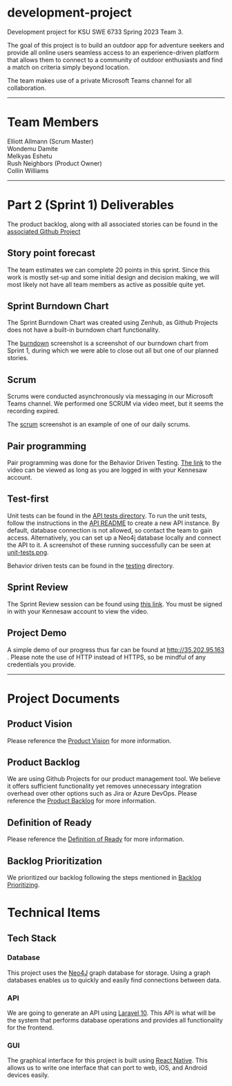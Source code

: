 # development-project
Development project for KSU SWE 6733 Spring 2023 Team 3.    

The goal of this project is to build an outdoor app for adventure seekers and provide all online users seamless access to an experience-driven platform that allows them to connect to a community of outdoor enthusiasts and find a match on criteria simply beyond location.

The team makes use of a private Microsoft Teams channel for all collaboration.

---
# Team Members  

Elliott Allmann (Scrum Master)  
Wondemu Damite   
Melkyas Eshetu  
Rush Neighbors (Product Owner)  
Collin Williams 

---

# Part 2 (Sprint 1) Deliverables

The product backlog, along with all associated stories can be found in the [associated Github Project]()

## Story point forecast

The team estimates we can complete 20 points in this sprint. Since this work is mostly set-up and some initial design and decision making, we will most likely not have all team members as active as possible quite yet.

## Sprint Burndown Chart

The Sprint Burndown Chart was created using Zenhub, as Github Projects does not have a built-in burndown chart functionality.

The [burndown](burndown.png) screenshot is a screenshot of our burndown chart from Sprint 1, during which we were able to close out all but one of our planned stories.

## Scrum

Scrums were conducted asynchronously via messaging in our Microsoft Teams channel. We performed one SCRUM via video meet, but it seems the recording expired.

The [scrum](scrum.png) screenshot is an example of one of our daily scrums.

## Pair programming

Pair programming was done for the Behavior Driven Testing. [The link]() to the video can be viewed as long as you are logged in with your Kennesaw account.

## Test-first

Unit tests can be found in the [API tests directory](api/tests/Feature/RegistrationTest.php). To run the unit tests, follow the instructions in the [API README](api/README.md) to create a new API instance. By default, database connection is not allowed, so contact the team to gain access. Alternatively, you can set up a Neo4j database locally and connect the API to it.
A screenshot of these running successfully can be seen at [unit-tests.png](unit-tests.png).


Behavior driven tests can be found in the [testing](testing) directory.

## Sprint Review

The Sprint Review session can be found using [this link](https://kennesawedu.sharepoint.com/:v:/s/Team-Spring2023Group3SWE6733-EmergingSoftwareEngineeringProc/EVoyzLgxO6NGpeCr-5BMQe8BMUyJSrqr6LPtth2HScvq1g?e=4COKr6). You must be signed in with your Kennesaw account to view the video.

## Project Demo

A simple demo of our progress thus far can be found at http://35.202.95.163 . Please note the use of HTTP instead of HTTPS, so be mindful of any credentials you provide.


---
# Project Documents

## Product Vision

Please reference the [Product Vision](Product%20Vision.md) for more information.

## Product Backlog

We are using Github Projects for our product management tool. We believe it offers sufficient functionality yet removes unnecessary integration overhead over other options such as Jira or Azure DevOps. 
Please reference the [Product Backlog](https://github.com/orgs/KSU-SWE6733-Spring2023-Team3/projects/1) for more information.

## Definition of Ready

Please reference the [Definition of Ready](Definition%20Of%20Ready.md) for more information.

## Backlog Prioritization

We prioritized our backlog following the steps mentioned in [Backlog Prioritizing](Backlog%20Prioritizing). 

# Technical Items

## Tech Stack

### Database

This project uses the [Neo4J](https://neo4j.com/) graph database for storage. Using a graph databases enables us to quickly and easily find connections between data.

### API

We are going to generate an API using [Laravel 10](https://laravel.com/). This API is what will be the system that performs database operations and provides all functionality for the frontend.

### GUI

The graphical interface for this project is built using [React Native](https://reactnative.dev/). This allows us to write one interface that can port to web, iOS, and Android devices easily. 
